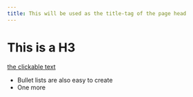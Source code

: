 ```yaml
---
title: This will be used as the title-tag of the page head
---
```


# This is a H3

[the clickable text](http://xlson.com/)

* Bullet lists are also easy to create
* One more
